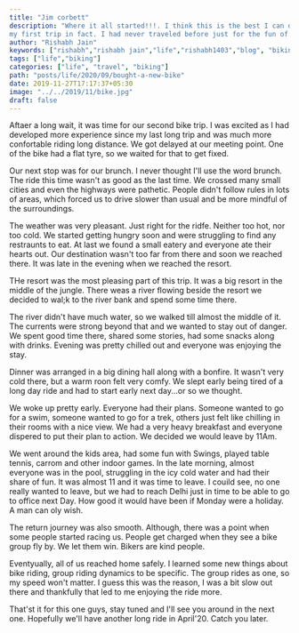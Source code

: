 ```yaml
---
title: "Jim corbett"
description: "Where it all started!!!. I think this is the best I can describe that journey. My first solo trip, 
my first trip in fact. I had never traveled before just for the fun of it. Every place I had visited earlier was either for work or family obligations. This was my first trip for fun, for leisure, for me. My solo one day trip to Rishikesh"
author: "Rishabh Jain"
keywords: ["rishabh","rishabh jain","life","rishabh1403","blog", "biking", "rishikesh trip", "solo trip"]
tags: ["life","biking"]
categories: ["life", "travel", "biking"]
path: "posts/life/2020/09/bought-a-new-bike"
date: 2019-11-27T17:17:37+05:30
image: "../../2019/11/bike.jpg"
draft: false
---
```


Aftaer a long wait, it was time for our second bike trip. I was excited as I had
developed more experience since my last long trip and was much more confortable
riding long distance. We got delayed at our meeting point. One of the bike had a
flat tyre, so we waited for that to get fixed. 

Our next stop was for our brunch. I never thought I'll use the word brunch. The
ride this time wasn't as good as the last time. We crossed many small cities and
even the highways were pathetic. People didn't follow rules in lots of areas,
which forced us to drive slower than usual and be more mindful of the
surroundings. 

The weather was very pleasant. Just right for the ridfe. Neither too hot, nor
too cold. We started getting hungry soon and were struggling to find any
restraunts to eat. At last we found a small eatery and everyone ate their hearts
out. Our destination wasn't too far from there and soon we reached there. It was
late in the evening when we reached the resort.

THe resort was the most pleasing part of this trip. It was a big resort in the
middle of the jungle. There weas a river flowing beside the resort we decided to
wal;k to the river bank and spend some time there.

The river didn't have much water, so we walked till almost the middle of it. The
currents were strong beyond that and we wanted to stay out of danger. We spent
good time there, shared some stories, had some snacks along with drinks. Evening
was pretty chilled out and everyone was enjoying the stay.

Dinner was arranged in a big dining hall along with a bonfire. It wasn't very
cold there, but a warm roon felt very comfy. We slept early being tired of a
long day ride and had to start early next day...or so we thought.

We woke up pretty early. Everyone had their plans. Someone wanted to go for a
swim, someone wanted to go for a trek, others just felt like chilling in their
rooms with a nice view. We had a very heavy breakfast and everyone dispered to
put their plan to action. We decided we would leave by 11Am. 

We went around the kids area, had some fun with Swings, played table tennis,
carrom and other indoor games. In the late morning, almost everyone was in the pool,
struggling in the icy cold water and had their share of fun. It was almost 11
and it was time to leave. I couild see, no one really wanted to leave, but we
had to reach Delhi just in time to be able to go to office next Day. How good it
would have been if Monday were a holiday. A man can oly wish.

The return journey was also smooth. Although, there was a point when some people
started racing us. People get charged when they see a bike group fly by. We let
them win. Bikers are kind people. 

Eventyually, all of us reached home safely. I learned some new things about bike
riding, group riding dynamics to be specific. The group rides as one, so my
speed won't matter. I guess this was the reason, I was a bit slow out there and
thankfully that led to me enjoying the ride more. 

That'st it for this one guys, stay tuned and I'll see you around in the next
one. Hopefully we'll have another long ride in April'20. Catch you later.